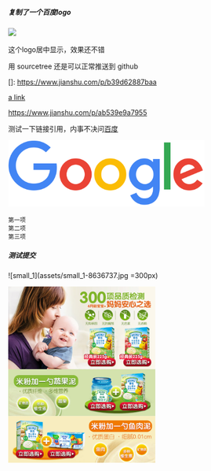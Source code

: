 ##### 复制了一个百度logo

<img width='300' src='https://tva1.sinaimg.cn/large/006tNbRwly1garejx5yt2j30f0076dg4.jpg'/>

这个logo居中显示，效果还不错

用 sourcetree 还是可以正常推送到 github



[]: https://www.jianshu.com/p/b39d62887baa

[a link](https://www.jianshu.com/p/ab539e9a7955)

<https://www.jianshu.com/p/ab539e9a7955>



测试一下链接引用，内事不决问[百度][baidu]



[baidu]: http://baidu.com	"百度"
<img width='400' src='assets/googlelogo_color_272x92dp.png'/>




```
第一项
第二项
第三项
```

##### 测试提交

![small_1](assets/small_1-8636737.jpg =300px)

<img width='300' src='assets/detail_1.jpg'>

